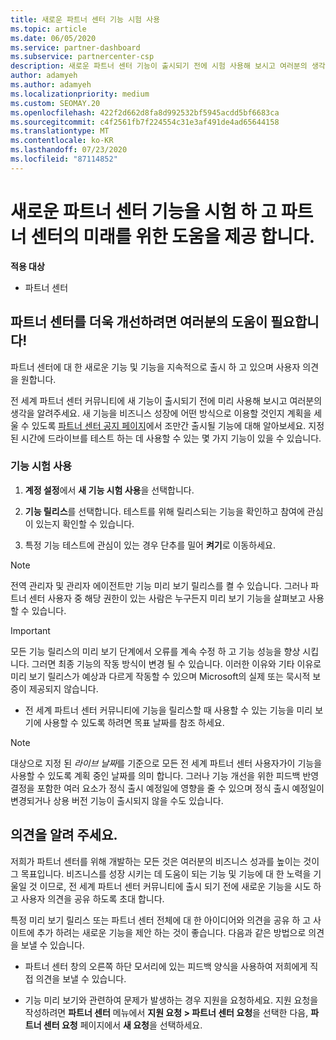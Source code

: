 ```yaml
---
title: 새로운 파트너 센터 기능 시험 사용
ms.topic: article
ms.date: 06/05/2020
ms.service: partner-dashboard
ms.subservice: partnercenter-csp
description: 새로운 파트너 센터 기능이 출시되기 전에 시험 사용해 보시고 여러분의 생각을 알려주세요. 파트너 센터를 더욱 개선하려면 여러분의 도움이 필요합니다!
author: adamyeh
ms.author: adamyeh
ms.localizationpriority: medium
ms.custom: SEOMAY.20
ms.openlocfilehash: 422f2d662d8fa8d992532bf5945acdd5bf6683ca
ms.sourcegitcommit: c4f2561fb7f224554c31e3af491de4ad65644158
ms.translationtype: MT
ms.contentlocale: ko-KR
ms.lasthandoff: 07/23/2020
ms.locfileid: "87114852"
---
```

# <a name="test-drive-new-partner-center-features-and-help-shape-the-future-of-partner-center"></a>새로운 파트너 센터 기능을 시험 하 고 파트너 센터의 미래를 위한 도움을 제공 합니다.

**적용 대상**

- 파트너 센터

## <a name="help-shape-the-future-of-partner-center"></a>파트너 센터를 더욱 개선하려면 여러분의 도움이 필요합니다!

파트너 센터에 대 한 새로운 기능 및 기능을 지속적으로 출시 하 고 있으며 사용자 의견을 원합니다.

전 세계 파트너 센터 커뮤니티에 새 기능이 출시되기 전에 미리 사용해 보시고 여러분의 생각을 알려주세요. 새 기능을 비즈니스 성장에 어떤 방식으로 이용할 것인지 계획을 세울 수 있도록 [파트너 센터 공지 페이지](announcements/index.md)에서 조만간 출시될 기능에 대해 알아보세요. 지정 된 시간에 드라이브를 테스트 하는 데 사용할 수 있는 몇 가지 기능이 있을 수 있습니다.

### <a name="test-drive-a-feature"></a>기능 시험 사용

1. **계정 설정**에서 **새 기능 시험 사용**을 선택합니다.

2. **기능 릴리스**를 선택합니다. 테스트를 위해 릴리스되는 기능을 확인하고 참여에 관심이 있는지 확인할 수 있습니다.

3. 특정 기능 테스트에 관심이 있는 경우 단추를 밀어 **켜기**로 이동하세요.

> [!NOTE]  
> 전역 관리자 및 관리자 에이전트만 기능 미리 보기 릴리스를 켤 수 있습니다. 그러나 파트너 센터 사용자 중 해당 권한이 있는 사람은 누구든지 미리 보기 기능을 살펴보고 사용할 수 있습니다.

> [!IMPORTANT]  
> 모든 기능 릴리스의 미리 보기 단계에서 오류를 계속 수정 하 고 기능 성능을 향상 시킵니다. 그러면 최종 기능의 작동 방식이 변경 될 수 있습니다. 이러한 이유와 기타 이유로 미리 보기 릴리스가 예상과 다르게 작동할 수 있으며 Microsoft의 실제 또는 묵시적 보증이 제공되지 않습니다.

- 전 세계 파트너 센터 커뮤니티에 기능을 릴리스할 때 사용할 수 있는 기능을 미리 보기에 사용할 수 있도록 하려면 목표 날짜를 참조 하세요.

> [!NOTE]  
> 대상으로 지정 된 *라이브 날짜*를 기준으로 모든 전 세계 파트너 센터 사용자가이 기능을 사용할 수 있도록 계획 중인 날짜를 의미 합니다. 그러나 기능 개선을 위한 피드백 반영 결정을 포함한 여러 요소가 정식 출시 예정일에 영향을 줄 수 있으며 정식 출시 예정일이 변경되거나 상용 버전 기능이 출시되지 않을 수도 있습니다.  
 
## <a name="tell-us-what-you-think"></a>의견을 알려 주세요.

저희가 파트너 센터를 위해 개발하는 모든 것은 여러분의 비즈니스 성과를 높이는 것이 그 목표입니다. 비즈니스를 성장 시키는 데 도움이 되는 기능 및 기능에 대 한 노력을 기울일 것 이므로, 전 세계 파트너 센터 커뮤니티에 출시 되기 전에 새로운 기능을 시도 하 고 사용자 의견을 공유 하도록 초대 합니다. 

특정 미리 보기 릴리스 또는 파트너 센터 전체에 대 한 아이디어와 의견을 공유 하 고 사이트에 추가 하려는 새로운 기능을 제안 하는 것이 좋습니다. 다음과 같은 방법으로 의견을 보낼 수 있습니다.  

- 파트너 센터 창의 오른쪽 하단 모서리에 있는 피드백 양식을 사용하여 저희에게 직접 의견을 보낼 수 있습니다. 

- 기능 미리 보기와 관련하여 문제가 발생하는 경우 지원을 요청하세요. 지원 요청을 작성하려면 **파트너 센터** 메뉴에서 **지원 요청 > 파트너 센터 요청**을 선택한 다음, **파트너 센터 요청** 페이지에서 **새 요청**을 선택하세요.



